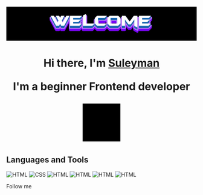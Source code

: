 [![Header](https://github.com/AM1G0S/AM1G0S/blob/main/assets/download.gif)](https://vk.com/amigo_0)


<h1 align="center">Hi there, I'm <a href="https://t.me/zyazikov" target="_blank">Suleyman</a> 
<p>I'm a beginner Frontend developer</p><img src="assets/4uq (1).gif">


## Languages and Tools
![HTML](https://img.shields.io/badge/-HTML-222?style=for-the-badge&logo=html5&logoColor=fff)
![CSS](https://img.shields.io/badge/-css-222?style=for-the-badge&logo=css3&logoColor=fff)
![HTML](https://img.shields.io/badge/-Javs_Script-222?style=for-the-badge&logo=javascript&logoColor=fff)
![HTML](https://img.shields.io/badge/-GULP-222?style=for-the-badge&logo=gulp&logoColor=fff)
![HTML](https://img.shields.io/badge/-scss-222?style=for-the-badge&logo=sass&logoColor=fff)
![HTML](https://img.shields.io/badge/-bem-222?style=for-the-badge&logo=bem&logoColor=fff)


Follow me
